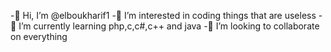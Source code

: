 -👋 Hi, I’m @elboukharif1
-👀 I’m interested in coding things that are useless
-🌱 I’m currently learning php,c,c#,c++ and java
-💞️ I’m looking to collaborate on everything

<!---
elboukharif1/elboukharif1 is a ✨ special ✨ repository because its `README.md` (this file) appears on your GitHub profile.
You can click the Preview link to take a look at your changes.
--->
